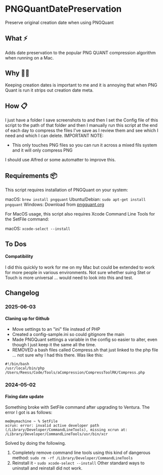 # PNGQuantDatePreservation
 Preserve original creation date when using PNGQuant

## What ⚡
Adds date preservation to the popular PNG QUANT compression algorithm when running on a Mac. 

## Why 🤷‍♂️
Keeping creation dates is important to me and it is annoying that when PNG Quant is run it strips out creation date meta. 

## How 📋
I just have a folder I save screenshots to and then I set the Config file of this script to the path of that folder and then I manually run this script at the end of each day to compress the files I've save as I review them and see which I need and which I can delete. 
IMPORTANT NOTE:
- This only touches PNG files so you can run it across a mixed fils system and it will only compress PNG

I should use Alfred or some automatter to improve this. 

## Requirements 📦
This script requires installation of PNGQuant on your system:

macOS: `brew install pngquant`
Ubuntu/Debian: `sudo apt-get install pngquant`
Windows: Download from [pngquant.org](https://pngquant.org/)

For MacOS usage, this script also requires Xcode Command Line Tools for the SetFile command:

macOS: `xcode-select --install`

## To Dos 
#### Compatibility
I did this quickly to work for me on my Mac but could be extended to work for more people in various environments. Not sure whether suing Stet or Touch is more universal ... would need to look into this and test. 



## Changelog

### 2025-06-03
#### Claning up for Github
- Move settings to an "ini" file instead of PHP
- Created a config-sample.ini so could gitignore the main
- Made PNGQuant settings a variable in the config so easier to alter, even though I just keep it the same all the time. 
- REMOVED a bash files called Compress.sh that just linked to the php file ... not sure why I had this there. Was like this: 

```
#!/bin/bash
/usr/local/bin/php /Users/Reess/Code/Tools/aCompression/CompressToolRK/Compress.php
```

### 2024-05-02 
#### Fixing date update
Something broke with SetFile command after upgrading to Ventura. The error I got is as follows: 

```
me@mymachine ~ % SetFile 
xcrun: error: invalid active developer path (/Library/Developer/CommandLineTools), missing xcrun at: /Library/Developer/CommandLineTools/usr/bin/xcr
```

Solved by doing the following.
1. Completely remove command line tools using this kind of dangerous method: `sudo rm -rf /Library/Developer/CommandLineTools`
2. Reinstall it - `sudo xcode-select --install`
Other standard ways to uninstall and reinstall did not work. 




